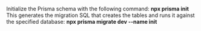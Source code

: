 Initialize the Prisma schema with the following command: **npx prisma init**
This generates the migration SQL that creates the tables and runs it against the specified database: **npx prisma migrate dev --name init**
